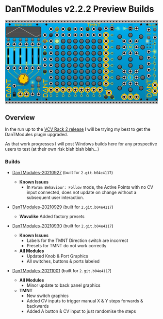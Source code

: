 # DanTModules v2.2.2 Preview Builds

![WAVULIKE](img/dantmodules-v2.png)

## Overview

In the run up to the [VCV Rack 2 release](https://community.vcvrack.com/t/rack-development-blog/5864/70?u=dan.tilley) I will be trying my best to get the DanTModules plugin upgraded.

As that work progresses I will post Windows builds here for any prospective users to test (at their own risk blah blah blah...)

### Builds

* [DanTModules-20210927](builds/DanTModules-20210927.zip) (built for `2.git.b04e4117`)
  * **Known Issues**
    * In `Param Behaviour: Follow` mode, the Active Points with no CV input connected, does not update on change without a subsequent user interaction.

* [DanTModules-20210929](builds/DanTModules-20210929.zip) (built for `2.git.b04e4117`)
  * **Wavulike** Added factory presets

* [DanTModules-20210930](builds/DanTModules-20210930.zip) (built for `2.git.b04e4117`)
  * **Known Issues**
    * Labels for the TMNT Direction switch are incorrect
    * Presets for TMNT do not work correctly
  * **All Modules**
    * Updated Knob & Port Graphics
    * All switches, buttons & ports labeled

* [DanTModules-20211001](builds/DanTModules-20211001.zip) (built for `2.git.b04e4117`)
  * **All Modules**
    * Minor update to back panel graphics
  * **TMNT**
    * New switch graphics
    * Added CV inputs to trigger manual X & Y steps forwards & backwards
    * Added A button & CV input to just randomise the steps
